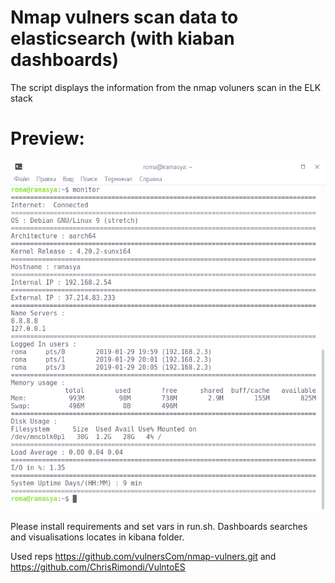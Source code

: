 # Nmap vulners scan data to elasticsearch (with kiaban dashboards)
The script displays the information from the nmap voluners scan in the ELK stack

# Preview:
![Preview](https://github.com/flover97/monitor/blob/master/monitor.png)

Please install requirements and set vars in run.sh.
Dashboards searches and visualisations locates in kibana folder.

Used reps https://github.com/vulnersCom/nmap-vulners.git and https://github.com/ChrisRimondi/VulntoES
